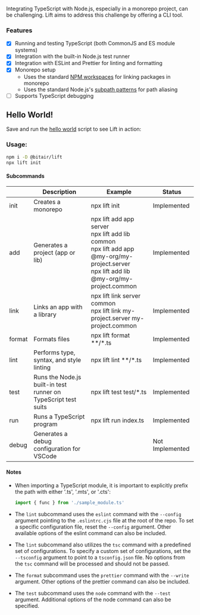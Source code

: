 Integrating TypeScript with Node.js, especially in a monorepo project, can be challenging. Lift aims to address this challenge by offering a CLI tool.

### Features

- [x] Running and testing TypeScript (both CommonJS and ES module systems)
- [x] Integration with the built-in Node.js test runner
- [x] Integration with ESLint and Prettier for linting and formatting
- [x] Monorepo setup
  - Uses the standard [NPM workspaces](https://docs.npmjs.com/cli/v7/using-npm/workspaces/) for linking packages in monorepo
  - Uses the standard Node.js's [subpath patterns](https://nodejs.org/docs/latest-v20.x/api/packages.html#subpath-patterns) for path aliasing
- [ ] Supports TypeScript debugging

## Hello World!

Save and run the [hello world](./scripts/hello_world.sh) script to see Lift in action:

### Usage:

```bash
npm i -D @bitair/lift
npx lift init
```

#### Subcommands

|        | Description                                                    | Example                                                                                                                                        | Status          |
| ------ | -------------------------------------------------------------- | ---------------------------------------------------------------------------------------------------------------------------------------------- | --------------- |
| init   | Creates a monorepo                                             | npx lift init                                                                                                                                  | Implemented     |
| add    | Generates a project (app or lib)                               | npx lift add app server<br>npx lift add lib common<br>npx lift add app @my-org/my-project.server<br>npx lift add lib @my-org/my-project.common | Implemented     |
| link   | Links an app with a library                                    | npx lift link server common<br>npx lift link my-project.server my-project.common                                                               | Implemented     |
| format | Formats files                                                  | npx lift format \*\*/\*.ts                                                                                                                     | Implemented     |
| lint   | Performs type, syntax, and style linting                       | npx lift lint \*\*/\*.ts                                                                                                                       | Implemented     |
| test   | Runs the Node.js built-in test runner on TypeScript test suits | npx lift test test/\*.ts                                                                                                                       | Implemented     |
| run    | Runs a TypeScript program                                      | npx lift run index.ts                                                                                                                          | Implemented     |
| debug  | Generates a debug configuration for VSCode                     |                                                                                                                                                | Not Implemented |

#### Notes

- When importing a TypeScript module, it is important to explicitly prefix the path with either '.ts', '.mts', or '.cts':

  ```ts
  import { func } from './sample_module.ts'
  ```

- The `lint` subcommand uses the `eslint` command with the `--config` argument pointing to the `.eslintrc.cjs` file at the root of the repo. To set a specific configuration file, reset the `--config` argument. Other available options of the eslint command can also be included.

- The `lint` subcommand also utilizes the `tsc` command with a predefined set of configurations. To specify a custom set of configurations, set the `--tsconfig` argument to point to a `tsconfig.json` file. No options from the `tsc` command will be processed and should not be passed.

- The `format` subcommand uses the `prettier` command with the `--write` argument. Other options of the prettier command can also be included.

- The `test` subcommand uses the `node` command with the `--test` argument. Additional options of the node command can also be specified.

